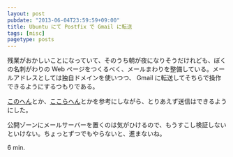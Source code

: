 ```yaml
---
layout: post
pubdate: "2013-06-04T23:59:59+09:00"
title: Ubuntu にて Postfix で Gmail に転送
tags: [misc]
pagetype: posts
---
```

残業がおかしいことになっていて、そのうち朝が夜になりそうだけれども、ぼくの名刺がわりの Web ページをつくるべく、メールまわりを整備している。メールアドレスとしては独自ドメインを使いつつ、 Gmail に転送してそちらで操作できるようにするつもりである。

[このへん](http://weble.org/2012/03/21/ubuntu-server-postfix)とか、[ここらへん](https://help.ubuntu.com/community/Postfix)とかを参考にしながら、とりあえず送信はできるようにした。

公開ゾーンにメールサーバーを置くのは気がひけるので、もうすこし検証しないといけない。ちょっとずつでもやらないと、進まないね。

6 min.
